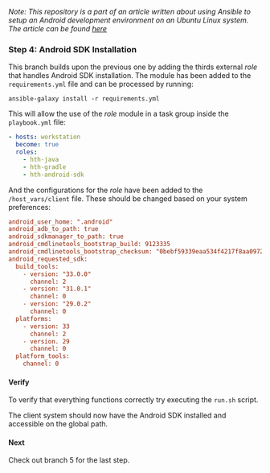 _Note: This repository is a part of an article written about using Ansible to setup an Android development environment on an Ubuntu Linux system. The article can be found [here]()_

### Step 4: Android SDK Installation

This branch builds upon the previous one by adding the thirds external _role_ that handles Android SDK installation. The module has been added to the `requirements.yml` file and can be processed by running:

```shell
ansible-galaxy install -r requirements.yml
```

This will allow the use of the _role_ module in a task group inside the `playbook.yml` file:

```yml
- hosts: workstation
  become: true
  roles:
    - hth-java
    - hth-gradle
    - hth-android-sdk
```

And the configurations for the _role_ have been added to the `/host_vars/client` file. These should be changed based on your system preferences:

```ini
android_user_home: ".android"
android_adb_to_path: true
android_sdkmanager_to_path: true
android_cmdlinetools_bootstrap_build: 9123335
android_cmdlinetools_bootstrap_checksum: "0bebf59339eaa534f4217f8aa0972d14dc49e7207be225511073c661ae01da0a"
android_requested_sdk:
  build_tools:
    - version: "33.0.0"
      channel: 2
    - version: "31.0.1"
      channel: 0
    - version: "29.0.2"
      channel: 0
  platforms:
    - version: 33
      channel: 2
    - version. 29
      channel: 0
  platform_tools:
    channel: 0
```

#### Verify

To verify that everything functions correctly try executing the `run.sh` script.

The client system should now have the Android SDK installed and accessible on the global path. 

#### Next

Check out branch 5 for the last step.
